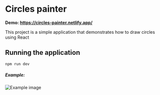 # Circles painter

<b>Demo: https://circles-painter.netlify.app/</b>

This project is a simple application that demonstrates how to draw circles using React

## Running the application

```bash
npm run dev
```

##### Example:

![Example image](https://i.ibb.co/2YVJ2SR/painter.png)
